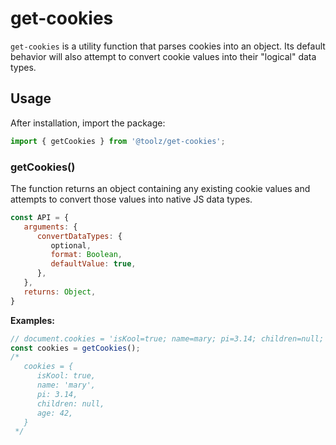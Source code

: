 # get-cookies

`get-cookies` is a utility function that parses cookies into an object. Its default behavior will also attempt to convert cookie values into their "logical" data types.

## Usage

After installation, import the package:

```javascript
import { getCookies } from '@toolz/get-cookies';
```

### getCookies()

The function returns an object containing any existing cookie values and attempts to convert those values into native JS data types.

```javascript
const API = {
   arguments: {
      convertDataTypes: {
         optional,
         format: Boolean,
         defaultValue: true,
      },
   },
   returns: Object,
}
```

**Examples:**

```javascript
// document.cookies = 'isKool=true; name=mary; pi=3.14; children=null; age=42'
const cookies = getCookies();
/*
   cookies = {
      isKool: true,
      name: 'mary',
      pi: 3.14,
      children: null,
      age: 42,
   }
 */
```

